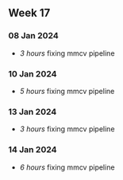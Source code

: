## Week 17
### 08 Jan 2024
* *3 hours* fixing mmcv pipeline

### 10 Jan 2024
* *5 hours* fixing mmcv pipeline

### 13 Jan 2024
* *3 hours* fixing mmcv pipeline

### 14 Jan 2024
* *6 hours* fixing mmcv pipeline